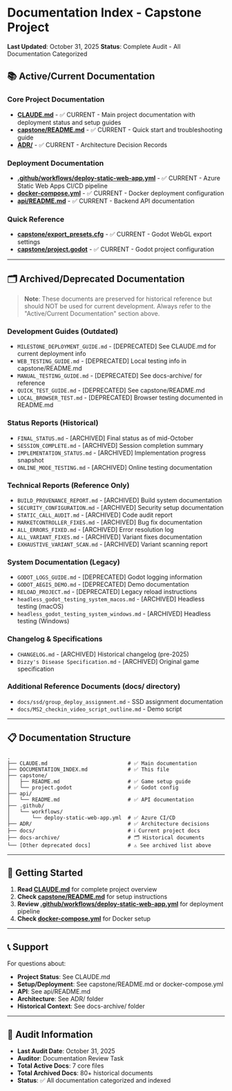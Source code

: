 # Documentation Index - Capstone Project

**Last Updated**: October 31, 2025
**Status**: Complete Audit - All Documentation Categorized

## 📚 Active/Current Documentation

### Core Project Documentation
- **[CLAUDE.md](./CLAUDE.md)** - ✅ CURRENT - Main project documentation with deployment status and setup guides
- **[capstone/README.md](./capstone/README.md)** - ✅ CURRENT - Quick start and troubleshooting guide
- **[ADR/](./ADR/)** - ✅ CURRENT - Architecture Decision Records

### Deployment Documentation
- **[.github/workflows/deploy-static-web-app.yml](./.github/workflows/deploy-static-web-app.yml)** - ✅ CURRENT - Azure Static Web Apps CI/CD pipeline
- **[docker-compose.yml](./docker-compose.yml)** - ✅ CURRENT - Docker deployment configuration
- **[api/README.md](./api/README.md)** - ✅ CURRENT - Backend API documentation

### Quick Reference
- **[capstone/export_presets.cfg](./capstone/export_presets.cfg)** - ✅ CURRENT - Godot WebGL export settings
- **[capstone/project.godot](./capstone/project.godot)** - ✅ CURRENT - Godot project configuration

---

## 🗂️ Archived/Deprecated Documentation

> **Note**: These documents are preserved for historical reference but should NOT be used for current development. Always refer to the "Active/Current Documentation" section above.

### Development Guides (Outdated)
- `MILESTONE_DEPLOYMENT_GUIDE.md` - [DEPRECATED] See CLAUDE.md for current deployment info
- `WEB_TESTING_GUIDE.md` - [DEPRECATED] Local testing info in capstone/README.md
- `MANUAL_TESTING_GUIDE.md` - [DEPRECATED] See docs-archive/ for reference
- `QUICK_TEST_GUIDE.md` - [DEPRECATED] See capstone/README.md
- `LOCAL_BROWSER_TEST.md` - [DEPRECATED] Browser testing documented in README.md

### Status Reports (Historical)
- `FINAL_STATUS.md` - [ARCHIVED] Final status as of mid-October
- `SESSION_COMPLETE.md` - [ARCHIVED] Session completion summary
- `IMPLEMENTATION_STATUS.md` - [ARCHIVED] Implementation progress snapshot
- `ONLINE_MODE_TESTING.md` - [ARCHIVED] Online testing documentation

### Technical Reports (Reference Only)
- `BUILD_PROVENANCE_REPORT.md` - [ARCHIVED] Build system documentation
- `SECURITY_CONFIGURATION.md` - [ARCHIVED] Security setup documentation
- `STATIC_CALL_AUDIT.md` - [ARCHIVED] Code audit report
- `MARKETCONTROLLER_FIXES.md` - [ARCHIVED] Bug fix documentation
- `ALL_ERRORS_FIXED.md` - [ARCHIVED] Error resolution log
- `ALL_VARIANT_FIXES.md` - [ARCHIVED] Variant fixes documentation
- `EXHAUSTIVE_VARIANT_SCAN.md` - [ARCHIVED] Variant scanning report

### System Documentation (Legacy)
- `GODOT_LOGS_GUIDE.md` - [DEPRECATED] Godot logging information
- `GODOT_AEGIS_DEMO.md` - [DEPRECATED] Demo documentation
- `RELOAD_PROJECT.md` - [DEPRECATED] Legacy reload instructions
- `headless_godot_testing_system_macos.md` - [ARCHIVED] Headless testing (macOS)
- `headless_godot_testing_system_windows.md` - [ARCHIVED] Headless testing (Windows)

### Changelog & Specifications
- `CHANGELOG.md` - [ARCHIVED] Historical changelog (pre-2025)
- `Dizzy's Disease Specification.md` - [ARCHIVED] Original game specification

### Additional Reference Documents (docs/ directory)
- `docs/ssd/group_deploy_assignment.md` - SSD assignment documentation
- `docs/MS2_checkin_video_script_outline.md` - Demo script

---

## 📋 Documentation Structure

```
.
├── CLAUDE.md                          # ✅ Main documentation
├── DOCUMENTATION_INDEX.md             # ✅ This file
├── capstone/
│   ├── README.md                      # ✅ Game setup guide
│   └── project.godot                  # ✅ Godot config
├── api/
│   └── README.md                      # ✅ API documentation
├── .github/
│   └── workflows/
│       └── deploy-static-web-app.yml  # ✅ Azure CI/CD
├── ADR/                               # ✅ Architecture decisions
├── docs/                              # ℹ️ Current project docs
├── docs-archive/                      # 🗂️ Historical documents
└── [Other deprecated docs]            # ⚠️ See archived list above
```

---

## 🚀 Getting Started

1. **Read [CLAUDE.md](./CLAUDE.md)** for complete project overview
2. **Check [capstone/README.md](./capstone/README.md)** for setup instructions
3. **Review [.github/workflows/deploy-static-web-app.yml](./.github/workflows/deploy-static-web-app.yml)** for deployment pipeline
4. **Check [docker-compose.yml](./docker-compose.yml)** for Docker setup

---

## 📞 Support

For questions about:
- **Project Status**: See CLAUDE.md
- **Setup/Deployment**: See capstone/README.md or docker-compose.yml
- **API**: See api/README.md
- **Architecture**: See ADR/ folder
- **Historical Context**: See docs-archive/ folder

---

## 📅 Audit Information

- **Last Audit Date**: October 31, 2025
- **Auditor**: Documentation Review Task
- **Total Active Docs**: 7 core files
- **Total Archived Docs**: 80+ historical documents
- **Status**: ✅ All documentation categorized and indexed
